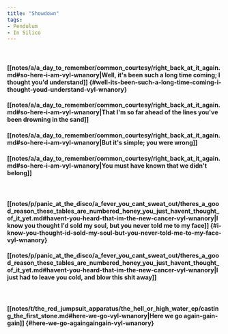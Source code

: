 ```yaml
---
title: "Showdown"
tags:
- Pendulum
- In Silico
---
```

&nbsp;
#### [[notes/a/a_day_to_remember/common_courtesy/right_back_at_it_again.md#so-here-i-am-vyl-wnanory|Well, it's been such a long time coming; I thought you'd understand]] {#well-its-been-such-a-long-time-coming-i-thought-youd-understand-vyl-wnanory}
#### [[notes/a/a_day_to_remember/common_courtesy/right_back_at_it_again.md#so-here-i-am-vyl-wnanory|That I'm so far ahead of the lines you've been drowning in the sand]]
#### [[notes/a/a_day_to_remember/common_courtesy/right_back_at_it_again.md#so-here-i-am-vyl-wnanory|But it's simple; you were wrong]]
#### [[notes/a/a_day_to_remember/common_courtesy/right_back_at_it_again.md#so-here-i-am-vyl-wnanory|You must have known that we didn't belong]]
&nbsp;
#### [[notes/p/panic_at_the_disco/a_fever_you_cant_sweat_out/theres_a_good_reason_these_tables_are_numbered_honey_you_just_havent_thought_of_it_yet.md#havent-you-heard-that-im-the-new-cancer-vyl-wnanory|I know you thought I'd sold my soul, but you never told me to my face]] {#i-know-you-thought-id-sold-my-soul-but-you-never-told-me-to-my-face-vyl-wnanory}
#### [[notes/p/panic_at_the_disco/a_fever_you_cant_sweat_out/theres_a_good_reason_these_tables_are_numbered_honey_you_just_havent_thought_of_it_yet.md#havent-you-heard-that-im-the-new-cancer-vyl-wnanory|I just had to leave you cold, and blow this shit away]]
&nbsp;
#### [[notes/t/the_red_jumpsuit_apparatus/the_hell_or_high_water_ep/casting_the_first_stone.md#here-we-go-vyl-wnanory|Here we go again-gain-gain]] {#here-we-go-againgaingain-vyl-wnanory}
